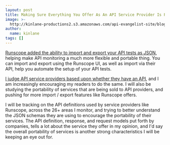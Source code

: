 ```yaml
---
layout: post
title: Making Sure Everything You Offer As An API Service Provider Is Portable
image: >-
  http://kinlane-productions2.s3.amazonaws.com/api-evangelist-site/blog/runscope-api-tests.png
author:
  name: kinlane
tags: []
---
```

[Runscope added the ability to import and export your API tests as JSON](http://blog.runscope.com/posts/manage-api-tests-your-way-with-seamless-new-import-export-features), helping make API monitoring a much more flexible and portable thing. You can import and export using the Runscope UI, as well as import via their API, help you automate the setup of your API tests. 

[I judge API service providers based upon whether they have an API](http://apievangelist.com/2015/08/03/api-service-providers-need-to-decouple-the-services-they-offer-to-api-providers/), and I am increasingly encouraging my readers to do the same. I will also be studying the portability of services that are being sold to API providers, and pushing for more import / export features like Runscope offers.

I will be tracking on the API definitions used by service providers like Runscope, across the 26+ areas I monitor, and trying to better understand the JSON schemas they are using to encourage the portability of their services. The API definition, response, and request models put forth by companies, tells a lot about the service they offer in my opinion, and I'd say the overall portability of services is another strong characteristics I will be keeping an eye out for.